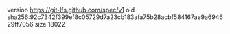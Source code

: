 version https://git-lfs.github.com/spec/v1
oid sha256:92c7342f399ef8c05729d7a23cb183afa75b28acbf584167ae9a694629ff7056
size 18022
